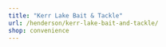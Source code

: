 ```yaml
---
title: "Kerr Lake Bait & Tackle"
url: /henderson/kerr-lake-bait-and-tackle/
shop: convenience
---
```

